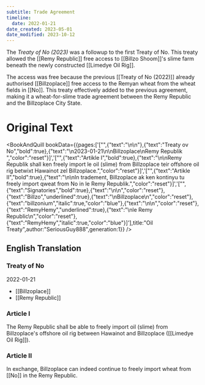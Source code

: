 ```yaml
---
subtitle: Trade Agreement
timeline:
  date: 2022-01-21
date_created: 2023-05-01
date_modified: 2023-10-12
---
```


The *Treaty of No (2023)* was a followup to the first Treaty of No. This treaty allowed the [[Remy Republic]] free access to [[Billzo Shoom]]'s slime farm beneath the newly constructed [[Limedye Oil Rig]].

The access was free because the previous [[Treaty of No (2022)]] already authorised [[Billzoplace]] free access to the Remyan wheat from the wheat fields in [[No]]. This treaty effectively added to the previous agreement, making it a wheat-for-slime trade agreement between the Remy Republic and the Billzoplace City State.

# Original Text

<BookAndQuill bookData={{pages:['["",{"text":"\\n\\n"},{"text":"Treaty ov No","bold":true},{"text":"\\n2023-01-21\\n\\nBillzoplace\\nRemy Republik ","color":"reset"}]','["",{"text":"Artikle I","bold":true},{"text":"\\n\\nRemy Republik shall ken freely import le oil (slime) from Billzoplace teir offshore oil rig betwixt Hawainot zel Billzoplace.","color":"reset"}]','["",{"text":"Artikle II","bold":true},{"text":"\\n\\nIn tradement, Billzoplace ak ken kontinyu tu freely import qweat from No in le Remy Republik.","color":"reset"}]','["",{"text":"Signatories","bold":true},{"text":"\\n\\n","color":"reset"},{"text":"Billzo","underlined":true},{"text":"\\nBillzoplace\\n","color":"reset"},{"text":"billzonium","italic":true,"color":"blue"},{"text":"\\n\\n","color":"reset"},{"text":"RemyHemy","underlined":true},{"text":"\\nle Remy Republic\\n","color":"reset"},{"text":"RemyHemy","italic":true,"color":"blue"}]'],title:"Oil Treaty",author:"SeriousGuy888",generation:1}} />

## English Translation

### Treaty of No

2022-01-21

- [[Billzoplace]]
- [[Remy Republic]]

### Article I

The Remy Republic shall be able to freely import oil (slime) from Billzoplace's offshore oil rig between Hawainot and Billzoplace ([[Limedye Oil Rig]]).

### Article II

In exchange, Billzoplace can indeed continue to freely import wheat from [[No]] in the Remy Republic.